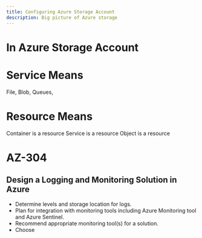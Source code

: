 ```yaml
---
title: Configuring Azure Storage Account
description: Big picture of Azure storage
---
```


# In Azure Storage Account

# Service Means

File, Blob, Queues,

# Resource Means

Container is a resource
Service is a resource
Object is a resource


# AZ-304

## Design a Logging and Monitoring Solution in Azure
- Determine levels and storage location for logs.
- Plan for integration with monitoring tools including Azure Monitoring tool and Azure Sentinel.
- Recommend appropriate monitoring tool(s) for a solution.
- Choose 